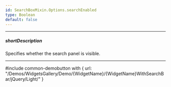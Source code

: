 ```yaml
---
id: SearchBoxMixin.Options.searchEnabled
type: Boolean
default: false
---
```

---
##### shortDescription
Specifies whether the search panel is visible.

---
#include common-demobutton with {
    url: "/Demos/WidgetsGallery/Demo/{WidgetName}/{WidgetName}WithSearchBar/jQuery/Light/"
}
